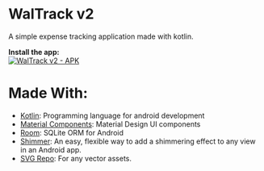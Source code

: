 # WalTrack v2
A simple expense tracking application made with kotlin.

<b> Install the app:</b> <br>
[![WalTrack v2 - APK](https://img.shields.io/badge/WalTrack_v2-APK-2ea44f?logo=android+apk)](https://www.dropbox.com/scl/fi/834gno7fsr9cjxgzriv1p/Frugi.apk?rlkey=kaoxarpznnliejfvp8peitlf0&dl=0)


# Made With:

- [Kotlin](https://kotlinlang.org/docs/home.html): Programming language for android development
- [Material Components](https://developer.android.com/design/ui/mobile/guides/components/material-overview): Material Design UI components
- [Room](https://developer.android.com/training/data-storage/room): SQLite ORM for Android
- [Shimmer](https://github.com/facebookarchive/shimmer-android):  An easy, flexible way to add a shimmering effect to any view in an Android app. 
- [SVG Repo](www.svgrepo.com): For any vector assets.

